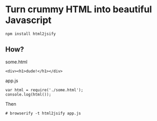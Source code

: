 # Turn crummy HTML into beautiful Javascript

    npm install html2jsify

## How?

some.html

    <div><h1>dude!</h1></div>

app.js

    var html = require('./some.html');
    console.log(html());

Then

    # browserify -t html2jsify app.js

